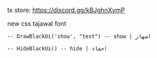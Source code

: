 tx store: https://discord.gg/kBJghnXvmP

new css
tajawal font
    
    -- DrawBlackUi('show', "test") -- show | اضهار
    
    -- HideBlackUi() -- hide | اخفاء

